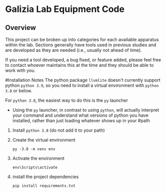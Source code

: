 # **Galizia Lab Equipment Code**

## Overview
This project can be broken up into categories for each available apparatus within the lab. Sections generally have tools used in previous studies and are developed as they are needed (i.e., usually not ahead of time). 

If you need a tool developed, a bug fixed, or feature added, please feel free to contact whoever maintains this at the time and they should be able to work with you. 


#Installation Notes
The python package `llvmlite` doesn't currently support python `python 3.9`, so you need to install a virtual environment with `python 3.8` or below.

For `python 3.8`, the easiest way to do this is the `py` launcher
-  Using the `py` launcher, in contrast to using `python`, will actually interpret your command and understand what versions of python you have installed, rather than just loading whatever shows up in your #path

1.  Install `python 3.8` (do not add it to your path)


2. Create the virtual environment
   
    `py -3.8 -m venv env`


3. Activate the environment 

    `env\Scripts\activate`


4. install the project dependencies

    `pip install requirements.txt`
